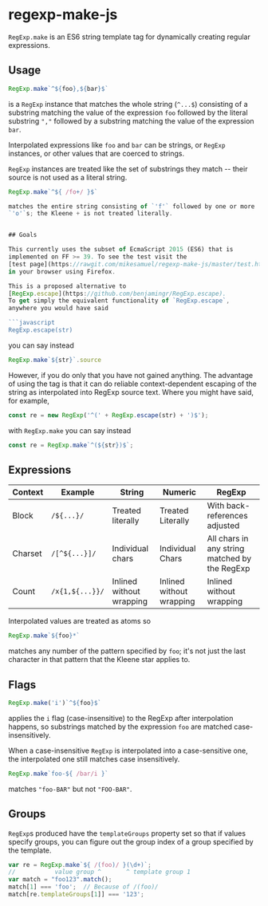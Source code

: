 # regexp-make-js
`RegExp.make` is an ES6 string template tag for dynamically creating regular expressions.

## Usage

```javascript
RegExp.make`^${foo},${bar}$`
```

is a `RegExp` instance that matches the whole string (`^...$`)
consisting of a substring matching the value of the expression `foo`
followed by the literal substring `","` followed by a substring
matching the value of the expression `bar`.

Interpolated expressions like `foo` and `bar` can be strings, or `RegExp`
instances, or other values that are coerced to strings.

`RegExp` instances are treated like the set of substrings they match
-- their source is not used as a literal string.

```javascript
RegExp.make`^${ /fo+/ }$`

matches the entire string consisting of `'f'` followed by one or more
`'o'`s; the Kleene + is not treated literally.


## Goals

This currently uses the subset of EcmaScript 2015 (ES6) that is
implemented on FF >= 39. To see the test visit the
[test page](https://rawgit.com/mikesamuel/regexp-make-js/master/test.html)
in your browser using Firefox.

This is a proposed alternative to
[RegExp.escape](https://github.com/benjamingr/RegExp.escape).
To get simply the equivalent functionality of `RegExp.escape`,
anywhere you would have said

```javascript
RegExp.escape(str)
```

you can say instead

```javascript
RegExp.make`${str}`.source
```

However, if you do only that you have not gained anything. The
advantage of using the tag is that it can do reliable
context-dependent escaping of the string as interpolated into RegExp
source text. Where you might have said, for example,

```javascript
const re = new RegExp('^(' + RegExp.escape(str) + ')$');
```

with `RegExp.make` you can say instead

```javascript
const re = RegExp.make`^(${str})$`;
```

## Expressions

| Context | Example | String | Numeric | RegExp |
| ------- | ------- | ------ | ------- | ------ |
| Block   | `/${...}/` | Treated literally | Treated Literally | With back-references adjusted |
| Charset | `/[^${...}]/` | Individual chars | Individual Chars | All chars in any string matched by the RegExp |
| Count   | `/x{1,${...}}/` | Inlined without wrapping | Inlined without wrapping | Inlined without wrapping |

Interpolated values are treated as atoms so

```javascript
RegExp.make`${foo}*`
```

matches any number of the pattern specified by `foo`; it's not just
the last character in that pattern that the Kleene star applies to.


## Flags

```javascript
RegExp.make('i')`^${foo}$`
```

applies the `i` flag (case-insensitive) to the RegExp after interpolation happens,
so substrings matched by the expression `foo` are matched case-insensitively.


When a case-insensitive `RegExp` is interpolated into a case-sensitive one, the
interpolated one still matches case insensitively.

```javascript
RegExp.make`foo-${ /bar/i }`
```

matches `"foo-BAR"` but not `"FOO-BAR"`.



## Groups

`RegExp`s produced have the `templateGroups` property set so that if
values specify groups, you can figure out the group index of a group
specified by the template.

```javascript
var re = RegExp.make`${ /(foo)/ }(\d+)`;
//           value group ^       ^ template group 1
var match = "foo123".match();
match[1] === 'foo';  // Because of /(foo)/
match[re.templateGroups[1]] === '123';
```
